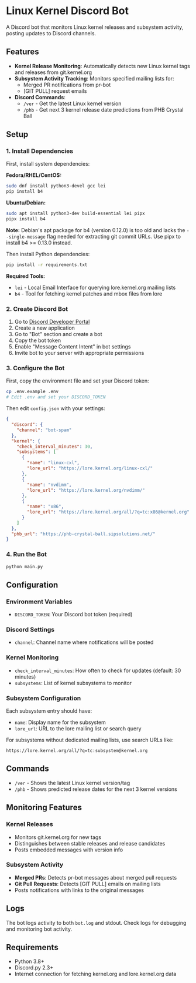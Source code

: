 # Linux Kernel Discord Bot

A Discord bot that monitors Linux kernel releases and subsystem activity, posting updates to Discord channels.

## Features

- **Kernel Release Monitoring**: Automatically detects new Linux kernel tags and releases from git.kernel.org
- **Subsystem Activity Tracking**: Monitors specified mailing lists for:
  - Merged PR notifications from pr-bot
  - [GIT PULL] request emails
- **Discord Commands**:
  - `/ver` - Get the latest Linux kernel version
  - `/phb` - Get next 3 kernel release date predictions from PHB Crystal Ball

## Setup

### 1. Install Dependencies

First, install system dependencies:

**Fedora/RHEL/CentOS:**
```bash
sudo dnf install python3-devel gcc lei
pip install b4
```

**Ubuntu/Debian:**
```bash
sudo apt install python3-dev build-essential lei pipx
pipx install b4
```

**Note:** Debian's apt package for b4 (version 0.12.0) is too old and lacks the `--single-message` flag needed for extracting git commit URLs. Use pipx to install b4 >= 0.13.0 instead.

Then install Python dependencies:
```bash
pip install -r requirements.txt
```

**Required Tools:**
- `lei` - Local Email Interface for querying lore.kernel.org mailing lists
- `b4` - Tool for fetching kernel patches and mbox files from lore

### 2. Create Discord Bot

1. Go to [Discord Developer Portal](https://discord.com/developers/applications)
2. Create a new application
3. Go to "Bot" section and create a bot
4. Copy the bot token
5. Enable "Message Content Intent" in bot settings
6. Invite bot to your server with appropriate permissions

### 3. Configure the Bot

First, copy the environment file and set your Discord token:

```bash
cp .env.example .env
# Edit .env and set your DISCORD_TOKEN
```

Then edit `config.json` with your settings:

```json
{
  "discord": {
    "channel": "bot-spam"
  },
  "kernel": {
    "check_interval_minutes": 30,
    "subsystems": [
      {
        "name": "linux-cxl",
        "lore_url": "https://lore.kernel.org/linux-cxl/"
      },
      {
        "name": "nvdimm",
        "lore_url": "https://lore.kernel.org/nvdimm/"
      },
      {
        "name": "x86",
        "lore_url": "https://lore.kernel.org/all/?q=tc:x86@kernel.org"
      }
    ]
  },
  "phb_url": "https://phb-crystal-ball.sipsolutions.net/"
}
```

### 4. Run the Bot

```bash
python main.py
```

## Configuration

### Environment Variables

- `DISCORD_TOKEN`: Your Discord bot token (required)

### Discord Settings

- `channel`: Channel name where notifications will be posted

### Kernel Monitoring

- `check_interval_minutes`: How often to check for updates (default: 30 minutes)
- `subsystems`: List of kernel subsystems to monitor

### Subsystem Configuration

Each subsystem entry should have:
- `name`: Display name for the subsystem
- `lore_url`: URL to the lore mailing list or search query

For subsystems without dedicated mailing lists, use search URLs like:
```
https://lore.kernel.org/all/?q=tc:subsystem@kernel.org
```

## Commands

- `/ver` - Shows the latest Linux kernel version/tag
- `/phb` - Shows predicted release dates for the next 3 kernel versions

## Monitoring Features

### Kernel Releases
- Monitors git.kernel.org for new tags
- Distinguishes between stable releases and release candidates
- Posts embedded messages with version info

### Subsystem Activity
- **Merged PRs**: Detects pr-bot messages about merged pull requests
- **Git Pull Requests**: Detects [GIT PULL] emails on mailing lists
- Posts notifications with links to the original messages

## Logs

The bot logs activity to both `bot.log` and stdout. Check logs for debugging and monitoring bot activity.

## Requirements

- Python 3.8+
- Discord.py 2.3+
- Internet connection for fetching kernel.org and lore.kernel.org data